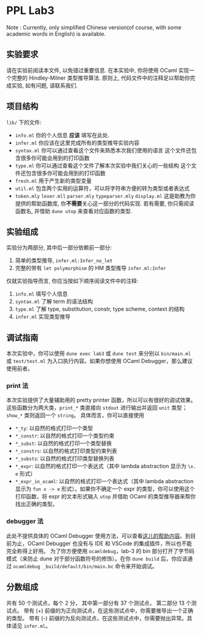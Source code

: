 # PPL Lab3
Note : Currently, only simplified Chinese version(of course, with some academic words in English) is available.

## 实验要求
请在实验前阅读本文件, 以免错过重要信息.
在本实验中, 你将使用 OCaml 实现一个完整的 Hindley-Milner 类型推导算法. 
原则上, 代码文件中的注释足以帮助你完成实验, 如有问题, 请联系我们.

## 项目结构
`lib/` 下的文件:
- `info.ml`
    你的个人信息 **应该** 填写在此处.
- `infer.ml`
    你应该在这里完成所有的类型推导实验内容
- `syntax.ml`
    你可以通过查看这个文件来熟悉本次我们使用的语言
    这个文件还包含很多你可能会用到的打印函数
- `type.ml`
    你可以通过查看这个文件了解本次实验中我们关心的一些结构
    这个文件还包含很多你可能会用到的打印函数
- `fresh.ml`
    用于产生新的类型变量
- `util.ml`
    包含两个实用的运算符，可以将字符串方便的转为类型或者表达式
- `token.mly` `lexer.mll` `parser.mly` `typeparser.mly` `display.ml` 
    这是助教为你提供的帮助函数库, 你**不需要**关心这一部分的代码实现.
    若有需要, 你只需阅读函数名, 并借助 `dune utop` 来查看对应函数的类型.

## 实验组成
实验分为两部分, 其中后一部分依赖前一部分:
1. 简单的类型推导, `infer.ml:Infer_no_let`
2. 完整的带有 `let polymorphism` 的 HM 类型推导 `infer.ml:Infer`

仅就实验指导而言, 你应当按如下顺序阅读文件中的注释:
1. `info.ml` 填写个人信息
2. `syntax.ml` 了解 term 的语法结构
3. `type.ml` 了解 type, substitution, constr, type scheme, context 的结构
4. `infer.ml` 实现类型推导


## 调试指南

本次实验中，你可以使用 `dune exec lab3` 或 `dune test` 来分别以 `bin/main.ml` 或 `test/test.ml` 为入口执行内容。如果你想使用 OCaml Debugger，那么建议使用前者。

### print 法
本次实验提供了大量辅助用的 pretty printer 函数，所以可以有很好的调试效果。这些函数分为两大类，`print_*` 类直接向 `stdout` 进行输出并返回 `unit` 类型；`show_*` 类则返回一个 `string`。
具体而言，你可以直接使用
- `*_ty`: 以自然的格式打印一个类型
- `*_constr`: 以自然的格式打印一个类型约束
- `*_subst`: 以自然的格式打印一个类型替换
- `*_constrs`: 以自然的格式打印类型约束列表
- `*_substs`: 以自然的格式打印类型替换列表
- `*_expr`: 以自然的格式打印一个表达式（其中 lambda abstraction 显示为 `\x. e` 形式）
- `*_expr_in_ocaml`: 以自然的格式打印一个表达式（其中 lambda abstraction 显示为 `fun x -> e` 形式）。如果你不确定一个 expr 的类型，你可以使用这个打印函数，将 expr 的文本形式输入 `utop` 并借助 OCaml 的类型推导器来帮你找出正确的类型。

### debugger 法

此处不提供具体的 OCaml Debugger 使用方法，可以查看[这儿的帮助内容](https://ocaml.org/docs/debugging#the-ocaml-debugger)。到目前为止，OCaml Debugger 也没有与 IDE 和 VSCode 的集成插件，所以也不能完全称得上好用。
为了你方便使用 `ocamldebug`，lab-3 的 bin 部分打开了字节码模式（来防止 dune 对于部分函数符号的修饰）。在你 `dune build` 后，你应该通过 `ocamldebug _build/default/bin/main.bc` 命令来开始调试。


## 分数组成

共有 50 个测试点，每个 2 分，
其中第一部分有 37 个测试点，
第二部分 13 个测试点。
带有 (+) 前缀的为正向测试点，在这些测试点中，你需要推导出一个正确的类型。
带有 (-) 前缀的为反向测试点，在这些测试点中，你需要抛出异常。具体请见 `infer.ml`。
